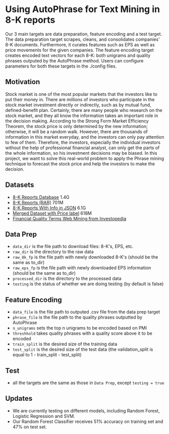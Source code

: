 # Using AutoPhrase for Text Mining in 8-K reports

Our 3 main targets are data preparation, feature encoding and a test target. The data preparation target scrapes, cleans, and consolidates companies' 8-K documents. Furthermore, it curates features such as EPS as well as price movements for the given companies. The feature encoding target creates encoded text vectors for each 8-K: both unigrams and quality phrases outputed by the AutoPhrase method. Users can configure parameters for both these targets in the ./config files.

## Motivation

Stock market is one of the most popular markets that the investors like to put their money in. There are millions of investors who participate in the stock market investment directly or indirectly, such as by mutual fund, defined-benefit plan. Certainly, there are many people who research on the stock market, and they all know the information takes an important role in the decision making. According to the Strong Form Market Efficiency Theorem, the stock price is only determined by the new information; otherwise, it will be a random walk. However, there are thousands of information in this market everyday, and the investors can only pay attention to few of them. Therefore, the investors, especially the individual investors without the help of professional financial analyst, can only get the parts of the whole information, so his investment decisions may be biased. In this project, we want to solve this real-world problem to apply the Phrase mining technique to forecast the stock price and help the investors to make the decision.

## Datasets

* [8-K Reports Database](https://nlp.stanford.edu/projects/lrec2014-stock/8K.tar.gz) 1.4G
* [8-K Reports (RAR)](https://www.dropbox.com/s/pu08xl15b8y7jvu/8K.rar?dl=0) 701M
* [8-K Reports With Info in JSON](https://www.dropbox.com/s/f7hxtruvkbu8ke9/8k.json?dl=0) 6.1G
* [Merged Dataset with Price label](https://www.dropbox.com/s/872mfi57vygyhbw/merged_all_data.csv?dl=0) 618M
* [Financial Quality Terms Web Mining from Investopedia](https://www.dropbox.com/s/ms1kh6kftrbpjz0/finance_quality.txt?dl=0)


## Data Prep

* `data_dir` is the file path to download files: 8-K's, EPS, etc.
* `raw_dir` is the directory to the raw data
* `raw_8k_fp` is the file path with newly downloaded 8-K's (should be the same as to_dir)
* `raw_eps_fp` is the file path with newly downloaded EPS information (should be the same as to_dir)
* `processed_dir` is the directory to the processed data
* `testing` is the status of whether we are doing testing (by default is false)


## Feature Encoding

* `data_file` is the file path to outputed .csv file from the data prep target
* `phrase_file` is the file path to the quality phrases outputted by AutoPhrase
* `n_unigrams` sets the top n unigrams to be encoded based on PMI
* `threshhold` takes quality phrases with a quality score above it to be encoded
* `train_split` is the desired size of the training data
* `test_split` is the desired size of the test data (the validation_split is equal to 1 - train_split - test_split)


## Test

* all the targets are the same as those in `Data Prep`, except `testing = true`

## Updates

* We are currently testing on different models, including Random Forest, Logistic Regression and SVM.
* Our Random Forest Classifier receives 51% accuracy on training set and 47% on test set.
